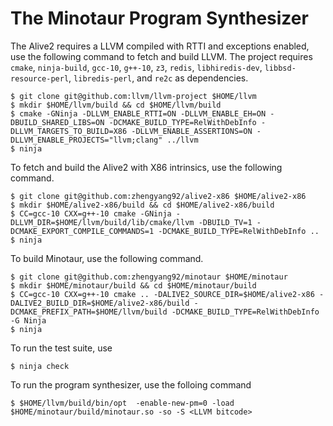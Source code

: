 # The Minotaur Program Synthesizer

The Alive2 requires a LLVM compiled with RTTI and exceptions enabled, use the following command to fetch and build LLVM. The project requires `cmake`, `ninja-build`, `gcc-10`, `g++-10`, `z3`, `redis`, `libhiredis-dev`, `libbsd-resource-perl`, `libredis-perl`, and `re2c` as dependencies.

    $ git clone git@github.com:llvm/llvm-project $HOME/llvm
    $ mkdir $HOME/llvm/build && cd $HOME/llvm/build
    $ cmake -GNinja -DLLVM_ENABLE_RTTI=ON -DLLVM_ENABLE_EH=ON -DBUILD_SHARED_LIBS=ON -DCMAKE_BUILD_TYPE=RelWithDebInfo -DLLVM_TARGETS_TO_BUILD=X86 -DLLVM_ENABLE_ASSERTIONS=ON -DLLVM_ENABLE_PROJECTS="llvm;clang" ../llvm
    $ ninja

To fetch and build the Alive2 with X86 intrinsics, use the following command.

    $ git clone git@github.com:zhengyang92/alive2-x86 $HOME/alive2-x86
    $ mkdir $HOME/alive2-x86/build && cd $HOME/alive2-x86/build
    $ CC=gcc-10 CXX=g++-10 cmake -GNinja -DLLVM_DIR=$HOME/llvm/build/lib/cmake/llvm -DBUILD_TV=1 -DCMAKE_EXPORT_COMPILE_COMMANDS=1 -DCMAKE_BUILD_TYPE=RelWithDebInfo ..
    $ ninja

To build Minotaur, use the following command.

    $ git clone git@github.com:zhengyang92/minotaur $HOME/minotaur
    $ mkdir $HOME/minotaur/build && cd $HOME/minotaur/build
    $ CC=gcc-10 CXX=g++-10 cmake .. -DALIVE2_SOURCE_DIR=$HOME/alive2-x86 -DALIVE2_BUILD_DIR=$HOME/alive2-x86/build -DCMAKE_PREFIX_PATH=$HOME/llvm/build -DCMAKE_BUILD_TYPE=RelWithDebInfo -G Ninja
    $ ninja

To run the test suite, use

    $ ninja check

To run the program synthesizer, use the folloing command

    $ $HOME/llvm/build/bin/opt  -enable-new-pm=0 -load $HOME/minotaur/build/minotaur.so -so -S <LLVM bitcode>
